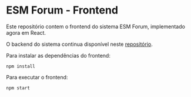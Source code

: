 # ESM Forum - Frontend 

Este repositório contem o frontend do sistema ESM Forum, implementado agora em React.

O backend do sistema continua disponível neste [repositório](https://github.com/mtov/esmforum).

Para instalar as dependências do frontend:

```
npm install
```

Para executar o frontend:

```
npm start
```


